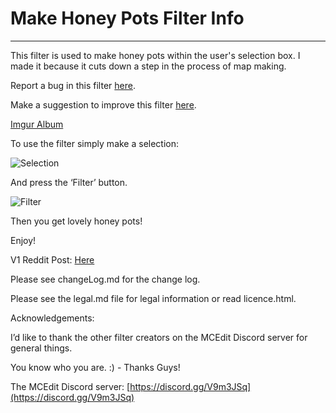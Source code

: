# Make Honey Pots Filter Info #

----------

This filter is used to make honey pots within the user's selection box.
I made it because it cuts down a step in the process of map making.

Report a bug in this filter [here](https://goo.gl/forms/jJpYpqwKjFCx9Mbt1).

Make a suggestion to improve this filter [here](https://goo.gl/forms/QmmEyRheTiyNqWGw2).

[Imgur Album](https://imgur.com/a/tHMZS)

To use the filter simply make a selection:

![Selection](https://i.imgur.com/I1xGoUI.jpg)

And press the ‘Filter’ button.

![Filter](https://i.imgur.com/dkYSUKF.jpg)

Then you get lovely honey pots!

Enjoy!

V1 Reddit Post: [Here](https://redd.it/7q1hf2)

Please see changeLog.md for the change log.

Please see the legal.md file for legal information or read licence.html.

Acknowledgements:

I’d like to thank the other filter creators on the MCEdit Discord server for general things.

You know who you are. :) - Thanks Guys!

The MCEdit Discord server: [https://discord.gg/V9m3JSq](https://discord.gg/V9m3JSq)
